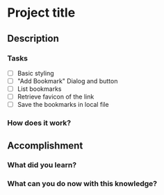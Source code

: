 # Project title

## Description
### Tasks
- [ ] Basic styling
- [ ] "Add Bookmark" Dialog and button
- [ ] List bookmarks
- [ ] Retrieve favicon of the link
- [ ] Save the bookmarks in local file
### How does it work?

## Accomplishment
### What did you learn?
### What can you do now with this knowledge?

